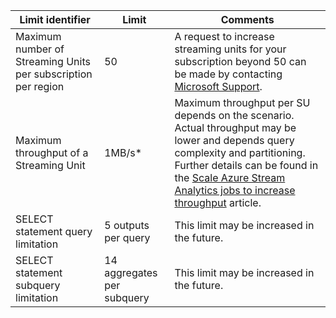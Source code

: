 ﻿<properties 
   pageTitle="Stream Analytics limits table"
   description="Describes system limits and recommended sizes for Stream Analytics components and connections."
   services="stream-analytics"
   documentationCenter="NA"
   authors="jeffstokes72"
   manager="paulettm"
   editor="cgronlun" />
<tags 
   ms.service="stream-analytics"
   ms.devlang="NA"
   ms.topic="article"
   ms.tgt_pltfrm="NA"
   ms.workload="big-data"
   ms.date="07/13/2015"
   ms.author="jeffstok" />

| Limit identifier | Limit       | Comments |
|----------------- | ------------|--------- |
| Maximum number of Streaming Units per subscription per region | 50 | A request to increase streaming units for your subscription beyond 50 can be made by contacting [Microsoft Support](https://support.microsoft.com/en-us). |
| Maximum throughput of a Streaming Unit | 1MB/s* | Maximum throughput per SU depends on the scenario. Actual throughput may be lower and depends query complexity and partitioning. Further details can be found in the [Scale Azure Stream Analytics jobs to increase throughput](../articles/stream-analytics/stream-analytics-scale-jobs.md) article. |
| SELECT statement query limitation | 5 outputs per query | This limit may be increased in the future. |
| SELECT statement subquery limitation | 14 aggregates per subquery | This limit may be increased in the future. |
